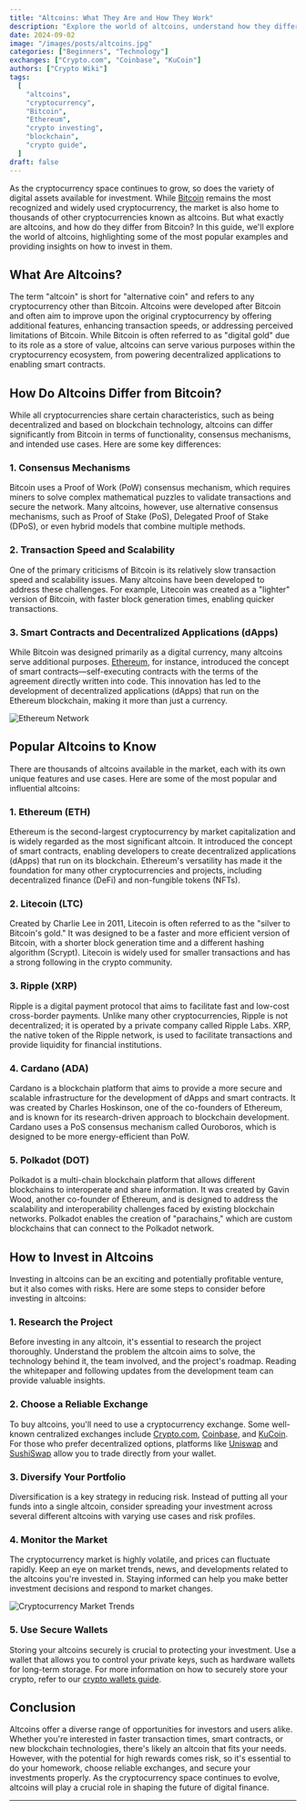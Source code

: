 ```yaml
---
title: "Altcoins: What They Are and How They Work"
description: "Explore the world of altcoins, understand how they differ from Bitcoin, and discover popular altcoins, their unique features, and how to invest in them."
date: 2024-09-02
image: "/images/posts/altcoins.jpg"
categories: ["Beginners", "Technology"]
exchanges: ["Crypto.com", "Coinbase", "KuCoin"]
authors: ["Crypto Wiki"]
tags:
  [
    "altcoins",
    "cryptocurrency",
    "Bitcoin",
    "Ethereum",
    "crypto investing",
    "blockchain",
    "crypto guide",
  ]
draft: false
---
```


As the cryptocurrency space continues to grow, so does the variety of digital assets available for investment. While [Bitcoin](/what-is-bitcoin) remains the most recognized and widely used cryptocurrency, the market is also home to thousands of other cryptocurrencies known as altcoins. But what exactly are altcoins, and how do they differ from Bitcoin? In this guide, we'll explore the world of altcoins, highlighting some of the most popular examples and providing insights on how to invest in them.

## What Are Altcoins?

The term "altcoin" is short for "alternative coin" and refers to any cryptocurrency other than Bitcoin. Altcoins were developed after Bitcoin and often aim to improve upon the original cryptocurrency by offering additional features, enhancing transaction speeds, or addressing perceived limitations of Bitcoin. While Bitcoin is often referred to as "digital gold" due to its role as a store of value, altcoins can serve various purposes within the cryptocurrency ecosystem, from powering decentralized applications to enabling smart contracts.

## How Do Altcoins Differ from Bitcoin?

While all cryptocurrencies share certain characteristics, such as being decentralized and based on blockchain technology, altcoins can differ significantly from Bitcoin in terms of functionality, consensus mechanisms, and intended use cases. Here are some key differences:

### 1. **Consensus Mechanisms**

Bitcoin uses a Proof of Work (PoW) consensus mechanism, which requires miners to solve complex mathematical puzzles to validate transactions and secure the network. Many altcoins, however, use alternative consensus mechanisms, such as Proof of Stake (PoS), Delegated Proof of Stake (DPoS), or even hybrid models that combine multiple methods.

### 2. **Transaction Speed and Scalability**

One of the primary criticisms of Bitcoin is its relatively slow transaction speed and scalability issues. Many altcoins have been developed to address these challenges. For example, Litecoin was created as a "lighter" version of Bitcoin, with faster block generation times, enabling quicker transactions.

### 3. **Smart Contracts and Decentralized Applications (dApps)**

While Bitcoin was designed primarily as a digital currency, many altcoins serve additional purposes. [Ethereum](/what-is-ethereum), for instance, introduced the concept of smart contracts—self-executing contracts with the terms of the agreement directly written into code. This innovation has led to the development of decentralized applications (dApps) that run on the Ethereum blockchain, making it more than just a currency.

![Ethereum Network](/images/posts/ethereum.jpg)

## Popular Altcoins to Know

There are thousands of altcoins available in the market, each with its own unique features and use cases. Here are some of the most popular and influential altcoins:

### 1. **Ethereum (ETH)**

Ethereum is the second-largest cryptocurrency by market capitalization and is widely regarded as the most significant altcoin. It introduced the concept of smart contracts, enabling developers to create decentralized applications (dApps) that run on its blockchain. Ethereum's versatility has made it the foundation for many other cryptocurrencies and projects, including decentralized finance (DeFi) and non-fungible tokens (NFTs).

### 2. **Litecoin (LTC)**

Created by Charlie Lee in 2011, Litecoin is often referred to as the "silver to Bitcoin's gold." It was designed to be a faster and more efficient version of Bitcoin, with a shorter block generation time and a different hashing algorithm (Scrypt). Litecoin is widely used for smaller transactions and has a strong following in the crypto community.

### 3. **Ripple (XRP)**

Ripple is a digital payment protocol that aims to facilitate fast and low-cost cross-border payments. Unlike many other cryptocurrencies, Ripple is not decentralized; it is operated by a private company called Ripple Labs. XRP, the native token of the Ripple network, is used to facilitate transactions and provide liquidity for financial institutions.

### 4. **Cardano (ADA)**

Cardano is a blockchain platform that aims to provide a more secure and scalable infrastructure for the development of dApps and smart contracts. It was created by Charles Hoskinson, one of the co-founders of Ethereum, and is known for its research-driven approach to blockchain development. Cardano uses a PoS consensus mechanism called Ouroboros, which is designed to be more energy-efficient than PoW.

### 5. **Polkadot (DOT)**

Polkadot is a multi-chain blockchain platform that allows different blockchains to interoperate and share information. It was created by Gavin Wood, another co-founder of Ethereum, and is designed to address the scalability and interoperability challenges faced by existing blockchain networks. Polkadot enables the creation of "parachains," which are custom blockchains that can connect to the Polkadot network.

## How to Invest in Altcoins

Investing in altcoins can be an exciting and potentially profitable venture, but it also comes with risks. Here are some steps to consider before investing in altcoins:

### 1. **Research the Project**

Before investing in any altcoin, it's essential to research the project thoroughly. Understand the problem the altcoin aims to solve, the technology behind it, the team involved, and the project's roadmap. Reading the whitepaper and following updates from the development team can provide valuable insights.

### 2. **Choose a Reliable Exchange**

To buy altcoins, you'll need to use a cryptocurrency exchange. Some well-known centralized exchanges include [Crypto.com](/exchanges/cryptocom), [Coinbase](/exchanges/coinbase), and [KuCoin](/exchanges/kucoin). For those who prefer decentralized options, platforms like [Uniswap](https://app.uniswap.org/) and [SushiSwap](https://www.sushi.com/swap) allow you to trade directly from your wallet.

### 3. **Diversify Your Portfolio**

Diversification is a key strategy in reducing risk. Instead of putting all your funds into a single altcoin, consider spreading your investment across several different altcoins with varying use cases and risk profiles.

### 4. **Monitor the Market**

The cryptocurrency market is highly volatile, and prices can fluctuate rapidly. Keep an eye on market trends, news, and developments related to the altcoins you're invested in. Staying informed can help you make better investment decisions and respond to market changes.

![Cryptocurrency Market Trends](/images/posts/investing.jpg)

### 5. **Use Secure Wallets**

Storing your altcoins securely is crucial to protecting your investment. Use a wallet that allows you to control your private keys, such as hardware wallets for long-term storage. For more information on how to securely store your crypto, refer to our [crypto wallets guide](/how-to-store-crypto).

## Conclusion

Altcoins offer a diverse range of opportunities for investors and users alike. Whether you're interested in faster transaction times, smart contracts, or new blockchain technologies, there's likely an altcoin that fits your needs. However, with the potential for high rewards comes risk, so it's essential to do your homework, choose reliable exchanges, and secure your investments properly. As the cryptocurrency space continues to evolve, altcoins will play a crucial role in shaping the future of digital finance.

---
